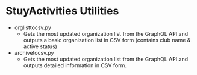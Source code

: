 # StuyActivities Utilities

- orglisttocsv.py
	- Gets the most updated organization list from the GraphQL API and outputs a basic organization list in CSV form (contains club name & active status)
- archivetocsv.py
	- Gets the most updated organization list from the GraphQL API and outputs detailed information in CSV form.